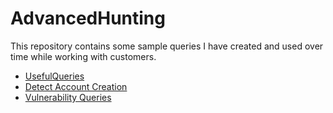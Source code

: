 # AdvancedHunting

This repository contains some sample queries I have created and used over time while working with customers.

* [UsefulQueries](./UsefulQueries/README.md)
* [Detect Account Creation](./CreateAccount/README.md)
* [Vulnerability Queries](./Vulnerabilities/README.md)
